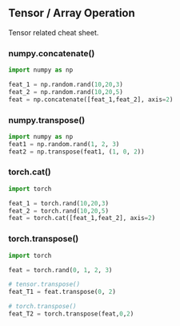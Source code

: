 ## Tensor / Array Operation

Tensor related cheat sheet.

### numpy.concatenate()

```python
import numpy as np

feat_1 = np.random.rand(10,20,3)
feat_2 = np.random.rand(10,20,5)
feat = np.concatenate([feat_1,feat_2], axis=2)
```

### numpy.transpose()

```python
import numpy as np
feat1 = np.random.rand(1, 2, 3)
feat2 = np.transpose(feat1, (1, 0, 2))
```

### torch.cat()
```python
import torch

feat_1 = torch.rand(10,20,3)
feat_2 = torch.rand(10,20,5)
feat = torch.cat([feat_1,feat_2], axis=2)
```

### torch.transpose()
```python
import torch

feat = torch.rand(0, 1, 2, 3)

# tensor.transpose()
feat_T1 = feat.transpose(0, 2)

# torch.transpose()
feat_T2 = torch.transpose(feat,0,2)
```